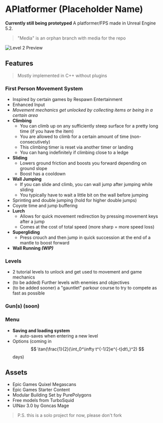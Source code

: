 # APlatformer (Placeholder Name)

**Currently still being prototyped**
A platformer/FPS made in Unreal Engine 5.2. 
> "Media" is an orphan branch with media for the repo

![Level 2 Preview](https://raw.githubusercontent.com/dorioto/APlatformer/Media/Media/HighresScreenshot_2023.12.04-12.22.04.png?token=GHSAT0AAAAAACIUE25NHAOQCG7MLZLB6O5AZLOXORA)
## Features
> Mostly implemented in C++ without plugins

### First Person Movement System
- Inspired by certain games by Respawn Entertainment
- Enhanced Input
- *Movement mechanics get unlocked by collecting items or being in a certain area*
- **Climbing**
	- You can climb up on any sufficiently steep surface for a pretty long time (if you have the item)
	- You are allowed to climb for a certain amount of time (non-consecutively)
	- This climbing timer is reset via another timer or landing
	- You can hang indefinitely if climbing close to a ledge
- **Sliding**
	- Lowers ground friction and boosts you forward depending on ground slope
	- Boost has a cooldown
- **Wall Jumping**
	- If you can slide and climb, you can wall jump after jumping while sliding
	- You typically have to wait a little bit on the wall before jumping
- Sprinting and double jumping (hold for higher double jumps)
- Coyote time and jump buffering
- **Lurch**
	- Allows for quick movement redirection by pressing movement keys after a jump
	- Comes at the cost of total speed (more sharp = more speed loss)
- **Supergliding**
	- Press crouch and then jump in quick succession at the end of a mantle to boost forward
- **Wall Running *(WIP)***
### Levels
- 2 tutorial levels to unlock and get used to movement and game mechanics
- (to be added) Further levels with enemies and objectives
- (to be added sooner) a "gauntlet" parkour course to try to compete as fast as possible
### Gun(s) (soon)
### Menu
- **Saving and loading system**
	- auto-saves when entering a new level
- Options (coming in $$
\tan(\frac{1}{2}(\int_0^\infty t^{-1/2}e^{-t}dt\,)^2)
$$days)

## Assets
- Epic Games Quixel Megascans
- Epic Games Starter Content
- Modular Building Set by PurePolygons
- Free models from TurboSquid
- UINav 3.0 by Goncas Mage

> P.S. this is a solo project for now, please don't fork
